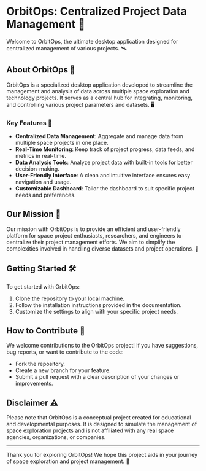 # OrbitOps: Centralized Project Data Management 🌌

Welcome to OrbitOps, the ultimate desktop application designed for centralized management of various projects. 🛰️

## About OrbitOps 🚀

OrbitOps is a specialized desktop application developed to streamline the management and analysis of data across multiple space exploration and technology projects. It serves as a central hub for integrating, monitoring, and controlling various project parameters and datasets. 🖥️

### Key Features 🌟

- **Centralized Data Management**: Aggregate and manage data from multiple space projects in one place.
- **Real-Time Monitoring**: Keep track of project progress, data feeds, and metrics in real-time.
- **Data Analysis Tools**: Analyze project data with built-in tools for better decision-making.
- **User-Friendly Interface**: A clean and intuitive interface ensures easy navigation and usage.
- **Customizable Dashboard**: Tailor the dashboard to suit specific project needs and preferences.

## Our Mission 🌠

Our mission with OrbitOps is to provide an efficient and user-friendly platform for space project enthusiasts, researchers, and engineers to centralize their project management efforts. We aim to simplify the complexities involved in handling diverse datasets and project operations. 🎯

## Getting Started 🛠️

To get started with OrbitOps:
1. Clone the repository to your local machine.
2. Follow the installation instructions provided in the documentation.
3. Customize the settings to align with your specific project needs.

## How to Contribute 🤝

We welcome contributions to the OrbitOps project! If you have suggestions, bug reports, or want to contribute to the code:
- Fork the repository.
- Create a new branch for your feature.
- Submit a pull request with a clear description of your changes or improvements.

## Disclaimer ⚠️

Please note that OrbitOps is a conceptual project created for educational and developmental purposes. It is designed to simulate the management of space exploration projects and is not affiliated with any real space agencies, organizations, or companies.

---

Thank you for exploring OrbitOps! We hope this project aids in your journey of space exploration and project management. 🌟